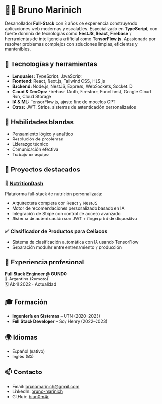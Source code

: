 # 👨‍💻 Bruno Marinich

Desarrollador **Full-Stack** con 3 años de experiencia construyendo aplicaciones web modernas y escalables. Especializado en **TypeScript**, con fuerte dominio de tecnologías como **NestJS**, **React**, **Firebase** y herramientas de inteligencia artificial como **TensorFlow.js**. Apasionado por resolver problemas complejos con soluciones limpias, eficientes y mantenibles.

## 🚀 Tecnologías y herramientas

- **Lenguajes:** TypeScript, JavaScript  
- **Frontend:** React, Next.js, Tailwind CSS, HLS.js  
- **Backend:** Node.js, NestJS, Express, WebSockets, Socket.IO  
- **Cloud & DevOps:** Firebase (Auth, Firestore, Functions), Google Cloud Run, Cloud Storage  
- **IA & ML:** TensorFlow.js, ajuste fino de modelos GPT  
- **Otros:** JWT, Stripe, sistemas de autenticación personalizados

## 🧠 Habilidades blandas

- Pensamiento lógico y analítico  
- Resolución de problemas  
- Liderazgo técnico  
- Comunicación efectiva  
- Trabajo en equipo

## 🧪 Proyectos destacados

### 🥗 [NutritionDash](https://github.com/brun0m4r)
Plataforma full-stack de nutrición personalizada:

- Arquitectura completa con React y NestJS
- Motor de recomendaciones personalizado basado en IA
- Integración de Stripe con control de acceso avanzado
- Sistema de autenticación con JWT + fingerprint de dispositivo

### ✅ Clasificador de Productos para Celíacos
- Sistema de clasificación automática con IA usando TensorFlow
- Separación modular entre entrenamiento y producción

## 💼 Experiencia profesional

**Full Stack Engineer @ GUNDO**  
📍 Argentina (Remoto)  
🗓️ Abril 2022 - Actualidad

## 🎓 Formación

- **Ingeniería en Sistemas** – UTN (2020–2023)  
- **Full Stack Developer** – Soy Henry (2022–2023)

## 🌍 Idiomas

- Español (nativo)  
- Inglés (B2)

## 📫 Contacto

- Email: brunomarinich@gmail.com  
- LinkedIn: [bruno-marinich](https://www.linkedin.com/in/bruno-marinich-6b7686222)  
- GitHub: [brun0m4r](https://github.com/brun0m4r)
